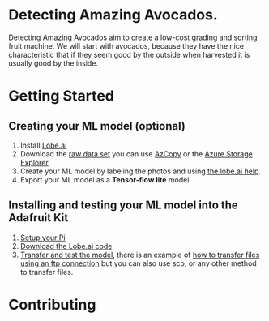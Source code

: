 # Detecting Amazing Avocados.

Detecting Amazing Avocados aim to create a low-cost grading and sorting fruit machine. We will start with avocados, because they have the nice characteristic that if they seem good by the outside when harvested it is usually good by the inside.

# Getting Started

## Creating your ML model (optional)

1. Install [Lobe.ai](https://www.lobe.ai/)
2. Download the [raw data set](storageexplorer://v=1&accountid=%2Fsubscriptions%2F9e4be01c-985e-4886-bca8-990d4b722050%2FresourceGroups%2Favocado%2Fproviders%2FMicrosoft.Storage%2FstorageAccounts%2Favocadosphotos&subscriptionid=9e4be01c-985e-4886-bca8-990d4b722050&resourcetype=Azure.BlobContainer&resourcename=rawphotos) you can use [AzCopy](https://docs.microsoft.com/en-us/azure/storage/common/storage-use-azcopy-v10) or the [Azure Storage Explorer](https://azure.microsoft.com/en-us/features/storage-explorer/)
3. Create your ML model by labeling the photos and using [the lobe.ai help](https://www.lobe.ai/docs/welcome/welcome).
4. Export your ML model as a **Tensor-flow lite** model.

## Installing and testing your ML model into the Adafruit Kit

1. [Setup your Pi](https://learn.adafruit.com/lobe-rock-paper-scissors/setting-up-your-pi-2)
2. [Download the Lobe.ai code](https://learn.adafruit.com/lobe-rock-paper-scissors/play-rock-paper-scissors)
3. [Transfer and test the model](https://learn.adafruit.com/lobe-rock-paper-scissors/testing-your-model-on-the-pi), there is an example of [how to transfer files using an ftp connection](https://learn.adafruit.com/lobe-rock-paper-scissors/setup-an-ftp-connection) but you can also use scp, or any other method to transfer files.

# Contributing

